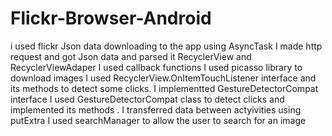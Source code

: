 # Flickr-Browser-Android
i used flickr Json data downloading to the app using AsyncTask
I made http request and got Json data and parsed it RecyclerView and RecyclerViewAdaper
I used callback functions
I used picasso library to download images
I used RecyclerView.OnItemTouchListener interface and its methods to detect some clicks.
I implementted GestureDetectorCompat interface
I used GestureDetectorCompat class to detect clicks and implemented its methods .
I transferred data between actyivities using putExtra
I used searchManager to allow the user to search for an image
